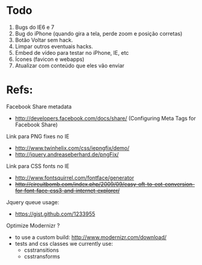 # Todo

1.  Bugs do IE6 e 7
2.  Bug do iPhone (quando gira a tela, perde zoom e posição corretas) 
3.  Botão Voltar sem hack.
4.  Limpar outros eventuais hacks.  
5.  Embed de vídeo para testar no iPhone, IE, etc
6.  Ícones (favicon e webapps)
7.  Atualizar com conteúdo que eles vão enviar



# Refs:

Facebook Share metadata
  * http://developers.facebook.com/docs/share/ (Configuring Meta Tags for Facebook Share)

Link para PNG fixes no IE
  * http://www.twinhelix.com/css/iepngfix/demo/
  * http://jquery.andreaseberhard.de/pngFix/
  
Link para CSS fonts no IE
 * http://www.fontsquirrel.com/fontface/generator
 * <strike>http://circuitbomb.com/index.php/2009/09/easy-oft-to-eot-conversion-for-font-face-css3-and-internet-explorer/</strike>
 
Jquery queue usage:
  * https://gist.github.com/1233955
  
Optimize Modernizr ?
  * to use a custom build: http://www.modernizr.com/download/
  * tests and css classes we currently use:
    * csstransitions
    * csstransforms
